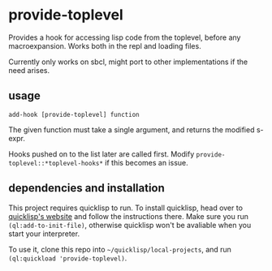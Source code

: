 # provide-toplevel
Provides a hook for accessing lisp code from the toplevel, before any macroexpansion. Works both in the repl and loading files.

Currently only works on sbcl, might port to other implementations if the need arises.

## usage
`add-hook [provide-toplevel] function`

The given function must take a single argument, and returns the modified s-expr.

Hooks pushed on to the list later are called first. Modify `provide-toplevel::*toplevel-hooks*` if this becomes an issue.

## dependencies and installation

This project requires quicklisp to run.
To install quicklisp, head over to [quicklisp's website](https://www.quicklisp.org/beta/) and follow 
the instructions there. Make sure you run `(ql:add-to-init-file)`, otherwise quicklisp won't be avaliable 
when you start your interpreter.

To use it, clone this repo into `~/quicklisp/local-projects`, and run `(ql:quickload 'provide-toplevel)`.

